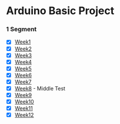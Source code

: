 # Arduino Basic Project

### 1 Segment
* [x] [Week1](/report/Week1)
* [x] [Week2](/report/Week2)
* [x] [Week3](/report/Week3)
* [x] [Week4](/report/Week4)
* [x] [Week5](/report/Week5)
* [x] [Week6](/report/Week6)
* [x] [Week7](/report/Week7)
* [x] [Week8](/test/1segment/mid) - Middle Test
* [x] [Week9](/report/Week9)
* [x] [Week10](/report/Week10)
* [x] [Week11](/report/Week11)
* [x] [Week12](/report/Week12)
